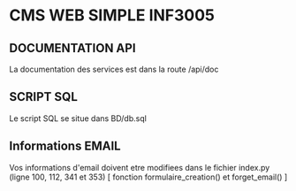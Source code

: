 # CMS WEB SIMPLE INF3005

## DOCUMENTATION API

La documentation des services est dans la route /api/doc

## SCRIPT SQL

Le script SQL se situe dans BD/db.sql

## Informations EMAIL

Vos informations d'email doivent etre modifiees dans le fichier index.py (ligne 100, 112, 341 et 353) [ fonction formulaire_creation() et forget_email() ]
